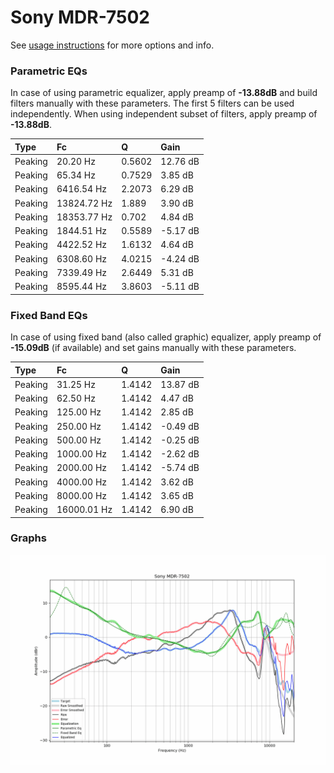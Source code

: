# Sony MDR-7502
See [usage instructions](https://github.com/jaakkopasanen/AutoEq#usage) for more options and info.

### Parametric EQs
In case of using parametric equalizer, apply preamp of **-13.88dB** and build filters manually
with these parameters. The first 5 filters can be used independently.
When using independent subset of filters, apply preamp of **-13.88dB**.

| Type    | Fc          |      Q | Gain     |
|:--------|:------------|:-------|:---------|
| Peaking | 20.20 Hz    | 0.5602 | 12.76 dB |
| Peaking | 65.34 Hz    | 0.7529 | 3.85 dB  |
| Peaking | 6416.54 Hz  | 2.2073 | 6.29 dB  |
| Peaking | 13824.72 Hz | 1.889  | 3.90 dB  |
| Peaking | 18353.77 Hz | 0.702  | 4.84 dB  |
| Peaking | 1844.51 Hz  | 0.5589 | -5.17 dB |
| Peaking | 4422.52 Hz  | 1.6132 | 4.64 dB  |
| Peaking | 6308.60 Hz  | 4.0215 | -4.24 dB |
| Peaking | 7339.49 Hz  | 2.6449 | 5.31 dB  |
| Peaking | 8595.44 Hz  | 3.8603 | -5.11 dB |

### Fixed Band EQs
In case of using fixed band (also called graphic) equalizer, apply preamp of **-15.09dB**
(if available) and set gains manually with these parameters.

| Type    | Fc          |      Q | Gain     |
|:--------|:------------|:-------|:---------|
| Peaking | 31.25 Hz    | 1.4142 | 13.87 dB |
| Peaking | 62.50 Hz    | 1.4142 | 4.47 dB  |
| Peaking | 125.00 Hz   | 1.4142 | 2.85 dB  |
| Peaking | 250.00 Hz   | 1.4142 | -0.49 dB |
| Peaking | 500.00 Hz   | 1.4142 | -0.25 dB |
| Peaking | 1000.00 Hz  | 1.4142 | -2.62 dB |
| Peaking | 2000.00 Hz  | 1.4142 | -5.74 dB |
| Peaking | 4000.00 Hz  | 1.4142 | 3.62 dB  |
| Peaking | 8000.00 Hz  | 1.4142 | 3.65 dB  |
| Peaking | 16000.01 Hz | 1.4142 | 6.90 dB  |

### Graphs
![](./Sony%20MDR-7502.png)